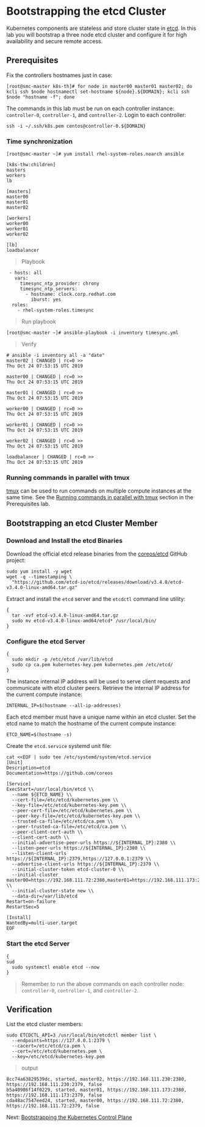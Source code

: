 # Bootstrapping the etcd Cluster

Kubernetes components are stateless and store cluster state in [etcd](https://github.com/coreos/etcd). In this lab you will bootstrap a three node etcd cluster and configure it for high availability and secure remote access.

## Prerequisites

Fix the controllers hostnames just in case:

```
[root@smc-master k8s-th]# for node in master00 master01 master02; do kcli ssh $node hostnamectl set-hostname ${node}.${DOMAIN}; kcli ssh $node "hostname -f"; done
```

The commands in this lab must be run on each controller instance: `controller-0`, `controller-1`, and `controller-2`. Login to each controller:

```
ssh -i ~/.ssh/k8s.pem centos@controller-0.${DOMAIN}
```

### Time synchronization

```
[root@smc-master ~]# yum install rhel-system-roles.noarch ansible

```


```
[k8s-thw:children]
masters
workers
lb

[masters]
master00
master01
master02

[workers]
worker00
worker01
worker02

[lb]
loadbalancer

```
> Playbook

```
 - hosts: all
   vars:
     timesync_ntp_provider: chrony
     timesync_ntp_servers:
       - hostname: clock.corp.redhat.com
         iburst: yes
  roles:
    - rhel-system-roles.timesync

```

> Run playbook

```
[root@smc-master ~]# ansible-playbook -i inventory timesync.yml
```

> Verify

```
# ansible -i inventory all -a "date" 
master02 | CHANGED | rc=0 >>
Thu Oct 24 07:53:15 UTC 2019

master00 | CHANGED | rc=0 >>
Thu Oct 24 07:53:15 UTC 2019

master01 | CHANGED | rc=0 >>
Thu Oct 24 07:53:15 UTC 2019

worker00 | CHANGED | rc=0 >>
Thu Oct 24 07:53:15 UTC 2019

worker01 | CHANGED | rc=0 >>
Thu Oct 24 07:53:15 UTC 2019

worker02 | CHANGED | rc=0 >>
Thu Oct 24 07:53:15 UTC 2019

loadbalancer | CHANGED | rc=0 >>
Thu Oct 24 07:53:15 UTC 2019
```

### Running commands in parallel with tmux

[tmux](https://github.com/tmux/tmux/wiki) can be used to run commands on multiple compute instances at the same time. See the [Running commands in parallel with tmux](01-prerequisites.md#running-commands-in-parallel-with-tmux) section in the Prerequisites lab.

## Bootstrapping an etcd Cluster Member

### Download and Install the etcd Binaries

Download the official etcd release binaries from the [coreos/etcd](https://github.com/coreos/etcd) GitHub project:

```
sudo yum install -y wget
wget -q --timestamping \
  "https://github.com/etcd-io/etcd/releases/download/v3.4.0/etcd-v3.4.0-linux-amd64.tar.gz"
```

Extract and install the `etcd` server and the `etcdctl` command line utility:

```
{
  tar -xvf etcd-v3.4.0-linux-amd64.tar.gz
  sudo mv etcd-v3.4.0-linux-amd64/etcd* /usr/local/bin/
}
```

### Configure the etcd Server

```
{
  sudo mkdir -p /etc/etcd /var/lib/etcd
  sudo cp ca.pem kubernetes-key.pem kubernetes.pem /etc/etcd/
}
```

The instance internal IP address will be used to serve client requests and communicate with etcd cluster peers. Retrieve the internal IP address for the current compute instance:

```
INTERNAL_IP=$(hostname --all-ip-addresses)
```

Each etcd member must have a unique name within an etcd cluster. Set the etcd name to match the hostname of the current compute instance:

```
ETCD_NAME=$(hostname -s)
```

Create the `etcd.service` systemd unit file:

```
cat <<EOF | sudo tee /etc/systemd/system/etcd.service
[Unit]
Description=etcd
Documentation=https://github.com/coreos

[Service]
ExecStart=/usr/local/bin/etcd \\
  --name ${ETCD_NAME} \\
  --cert-file=/etc/etcd/kubernetes.pem \\
  --key-file=/etc/etcd/kubernetes-key.pem \\
  --peer-cert-file=/etc/etcd/kubernetes.pem \\
  --peer-key-file=/etc/etcd/kubernetes-key.pem \\
  --trusted-ca-file=/etc/etcd/ca.pem \\
  --peer-trusted-ca-file=/etc/etcd/ca.pem \\
  --peer-client-cert-auth \\
  --client-cert-auth \\
  --initial-advertise-peer-urls https://${INTERNAL_IP}:2380 \\
  --listen-peer-urls https://${INTERNAL_IP}:2380 \\
  --listen-client-urls https://${INTERNAL_IP}:2379,https://127.0.0.1:2379 \\
  --advertise-client-urls https://${INTERNAL_IP}:2379 \\
  --initial-cluster-token etcd-cluster-0 \\
  --initial-cluster master00=https://192.168.111.72:2380,master01=https://192.168.111.173:2380,master02=https://192.168.111.230:2380 \\
  --initial-cluster-state new \\
  --data-dir=/var/lib/etcd
Restart=on-failure
RestartSec=5

[Install]
WantedBy=multi-user.target
EOF
```

### Start the etcd Server

```
{
sud
  sudo systemctl enable etcd --now
}
```

> Remember to run the above commands on each controller node: `controller-0`, `controller-1`, and `controller-2`.

## Verification

List the etcd cluster members:

```
sudo ETCDCTL_API=3 /usr/local/bin/etcdctl member list \
  --endpoints=https://127.0.0.1:2379 \
  --cacert=/etc/etcd/ca.pem \
  --cert=/etc/etcd/kubernetes.pem \
  --key=/etc/etcd/kubernetes-key.pem
```

> output

```
8cc74a63829539dc, started, master02, https://192.168.111.230:2380, https://192.168.111.230:2379, false
b5a40986f14f0229, started, master01, https://192.168.111.173:2380, https://192.168.111.173:2379, false
cda48ac7547eed24, started, master00, https://192.168.111.72:2380, https://192.168.111.72:2379, false

```

Next: [Bootstrapping the Kubernetes Control Plane](08-bootstrapping-kubernetes-controllers.md)
